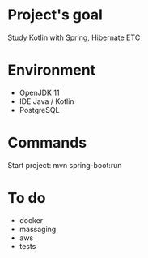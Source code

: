 # Project's goal

Study Kotlin with Spring, Hibernate ETC

# Environment

- OpenJDK 11
- IDE Java / Kotlin
- PostgreSQL

# Commands

Start project: mvn spring-boot:run

# To do

- docker
- massaging
- aws
- tests